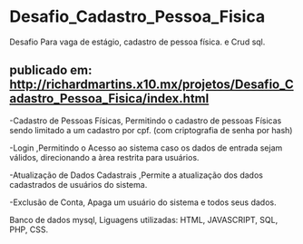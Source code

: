 # Desafio_Cadastro_Pessoa_Fisica
 Desafio Para vaga de estágio, cadastro de pessoa física. e Crud sql.

 publicado em: http://richardmartins.x10.mx/projetos/Desafio_Cadastro_Pessoa_Fisica/index.html
----------------------------
-Cadastro de Pessoas Físicas, Permitindo o cadastro de pessoas Físicas sendo limitado a um cadastro por cpf.
(com criptografia de senha por hash)

-Login ,Permitindo o Acesso ao sistema caso os dados de entrada sejam válidos, direcionando a àrea restrita para usuários.

-Atualização de Dados Cadastrais ,Permite a atualização dos dados cadastrados de usuários do sistema.

-Exclusão de Conta, Apaga um usuário do sistema e todos seus dados.

Banco de dados mysql, Liguagens utilizadas:
HTML, JAVASCRIPT, SQL, PHP, CSS.
